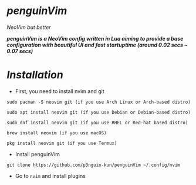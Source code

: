 # ***penguinVim***
*NeoVim but better*

***penguinVim is a NeoVim config written in Lua aiming to provide a base configuration with beautiful UI and fast startuptime (around 0.02 secs ~ 0.07 secs)***

# ***Installation***
- First, you need to install nvim and git
```
sudo pacman -S neovim git (if you use Arch Linux or Arch-based distro)

sudo apt install neovim git (if you use Debian or Debian-based distro)

sudo dnf install neovim git (if you use RHEL or Red-hat based distro)

brew install neovim (if you use macOS)

pkg install neovim git (if you use Termux)
```

- Install penguinVim
```
git clone https://github.com/p3nguin-kun/penguinVim ~/.config/nvim
```

- Go to ```nvim``` and install plugins
